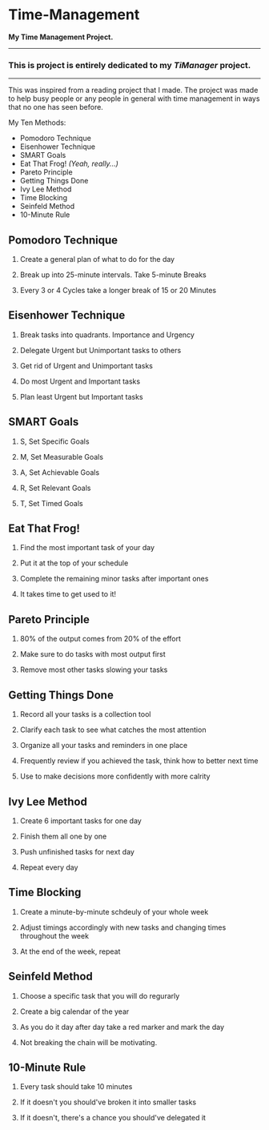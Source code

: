 # Time-Management
**My Time Management Project.**
***

### This is project is entirely dedicated to my *TiManager* project.

---
This was inspired from a reading project that I made. The project was made to help busy people or any people in general with time management in ways that no one has seen before.

My Ten Methods:
* Pomodoro Technique
* Eisenhower Technique
* SMART Goals
* Eat That Frog! *(Yeah, really...)*
* Pareto Principle
* Getting Things Done
* Ivy Lee Method
* Time Blocking
* Seinfeld Method
* 10-Minute Rule

## Pomodoro Technique

1. Create a general plan of what to do for the day


2. Break up into 25-minute intervals. Take 5-minute Breaks


3. Every 3 or 4 Cycles take a longer break of 15 or 20 Minutes

## Eisenhower Technique

1. Break tasks into quadrants. Importance and Urgency


2. Delegate Urgent but Unimportant tasks to others


3. Get rid of Urgent and Unimportant tasks


4. Do most Urgent and Important tasks


5. Plan least Urgent but Important tasks

## SMART Goals

1. S, Set Specific Goals


2. M, Set Measurable Goals


3. A, Set Achievable Goals


4. R, Set Relevant Goals


5. T, Set Timed Goals

## Eat That Frog!

1. Find the most important task of your day

2. Put it at the top of your schedule

3. Complete the remaining minor tasks after important ones

4. It takes time to get used to it!

## Pareto Principle

1. 80% of the output comes from 20% of the effort

2. Make sure to do tasks with most output first

3. Remove most other tasks slowing your tasks

## Getting Things Done

1. Record all your tasks is a collection tool

2. Clarify each task to see what catches the most attention

3. Organize all your tasks and reminders in one place

4. Frequently review if you achieved the task, think how to better next time

5. Use to make decisions more confidently with more calrity

## Ivy Lee Method

1. Create 6 important tasks for one day

2. Finish them all one by one

3. Push unfinished tasks for next day

4. Repeat every day

## Time Blocking

1. Create a minute-by-minute schdeuly of your whole week

2. Adjust timings accordingly with new tasks and changing times throughout the week

3. At the end of the week, repeat

## Seinfeld Method

1. Choose a specific task that you will do regurarly

2. Create a big calendar of the year

3. As you do it day after day take a red marker and mark the day

4. Not breaking the chain will be motivating.

## 10-Minute Rule

1. Every task should take 10 minutes

2. If it doesn't you should've broken it into smaller tasks

3. If it doesn't, there's a chance you should've delegated it 

